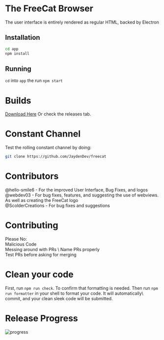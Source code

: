 # The FreeCat Browser
The user interface is entirely rendered as regular HTML, backed by Electron
## Installation
```bash
cd app
npm install
```
## Running

`cd` into `app` the run `npm start`

# Builds
[Download Here](https://dl.jaydendev.repl.co/freecat)
Or check the releases tab.
# Constant Channel
Test the rolling constant channel by doing:
```bash
git clone https://github.com/JaydenDev/freecat
```
# Contributors
@hello-smile6 - For the improved User Interface, Bug Fixes, and logos \
@webdev03 - For bug fixes, features, and suggesting the use of webviews. As well as creating the FreeCat logo \
@ScolderCreations - For bug fixes and suggestions
# Contributing
Please No: \
Malicious Code \
Messing around with PRs \ 
Name PRs properly \
Test PRs before asking for merging
# Clean your code
First, run ```npm run check```. To confirm that formatting is needed. Then run ```npm run formatter``` in your shell to format your code. It will automatically\ commit, and your clean sleek code will be submitted. 
# Release Progress
![progress](https://progress-bar.dev/44/?scale=2000?title=1.1)
